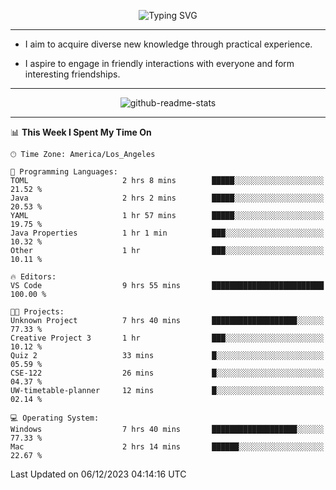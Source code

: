 <p align="center">
  <img src="https://readme-typing-svg.demolab.com?font=Fira+Code&weight=500&size=32&duration=2500&pause=1600&center=true&vCenter=true&random=false&width=1024&height=64&lines=Hi+there+%F0%9F%91%8B;I'm+delighted+you+could+make+it+here+%F0%9F%8E%89;I'm+Harry%2C+a+college+student+still+finding+my+way" alt="Typing SVG" />
</p>


---


- I aim to acquire diverse new knowledge through practical experience.

- I aspire to engage in friendly interactions with everyone and form interesting friendships.


---


<p align="center">
  <img src="https://github-readme-stats.vercel.app/api?username=Harry-Jing&show_icons=true" alt="github-readme-stats"/>
</p>


---

<!--START_SECTION:waka-->
📊 **This Week I Spent My Time On** 

```text
🕑︎ Time Zone: America/Los_Angeles

💬 Programming Languages: 
TOML                     2 hrs 8 mins        █████░░░░░░░░░░░░░░░░░░░░   21.52 % 
Java                     2 hrs 2 mins        █████░░░░░░░░░░░░░░░░░░░░   20.53 % 
YAML                     1 hr 57 mins        █████░░░░░░░░░░░░░░░░░░░░   19.75 % 
Java Properties          1 hr 1 min          ███░░░░░░░░░░░░░░░░░░░░░░   10.32 % 
Other                    1 hr                ███░░░░░░░░░░░░░░░░░░░░░░   10.11 % 

🔥 Editors: 
VS Code                  9 hrs 55 mins       █████████████████████████   100.00 % 

🐱‍💻 Projects: 
Unknown Project          7 hrs 40 mins       ███████████████████░░░░░░   77.33 % 
Creative Project 3       1 hr                ███░░░░░░░░░░░░░░░░░░░░░░   10.12 % 
Quiz 2                   33 mins             █░░░░░░░░░░░░░░░░░░░░░░░░   05.59 % 
CSE-122                  26 mins             █░░░░░░░░░░░░░░░░░░░░░░░░   04.37 % 
UW-timetable-planner     12 mins             █░░░░░░░░░░░░░░░░░░░░░░░░   02.14 % 

💻 Operating System: 
Windows                  7 hrs 40 mins       ███████████████████░░░░░░   77.33 % 
Mac                      2 hrs 14 mins       ██████░░░░░░░░░░░░░░░░░░░   22.67 % 
```


 Last Updated on 06/12/2023 04:14:16 UTC
<!--END_SECTION:waka-->
